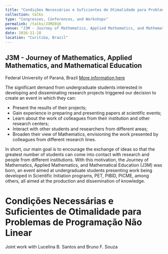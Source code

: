 ```yaml
---
title: "Condições Necessárias e Suficientes de Otimalidade para Problemas de Programação Não Linear"
collection: talks
type: "Congresses, Conferences, and Workshops"
permalink: /talks/J3M2016
venue: "J3M - Journey of Mathematics, Applied Mathematics, and Mathematical Education"
date: 2016-11-18
location: "Curitiba, Brazil"
---
```


## J3M - Journey of Mathematics, Applied Mathematics, and Mathematical Education
Federal University of Paraná, Brazil
[More information here](https://petmatematica.ufpr.br/eventos/j3m/)

The significant demand from undergraduate students interested in developing and disseminating research projects triggered our decision to create an event in which they can:

* Present the results of their projects;
* Gain experience in preparing and presenting papers at scientific events;
* Learn about the work of colleagues from their institution and other research centers;
* Interact with other students and researchers from different areas;
* Broaden their view of Mathematics, envisioning the work presented by colleagues from different research lines.

In short, our main goal is to encourage the exchange of ideas so that the greatest number of students can come into contact with research and people from different institutions. With this motivation, the Journey of Mathematics, Applied Mathematics, and Mathematical Education (J3M) was born, an event aimed at undergraduate students presenting work being developed in Scientific Initiation programs, PET, PIBID, PICME, among others, all aimed at the production and dissemination of knowledge.


Condições Necessárias e Suficientes de Otimalidade para Problemas de Programação Não Linear
=====
Joint work with Lucelina B. Santos and Bruno F. Souza